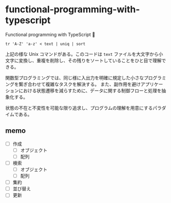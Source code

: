 # functional-programming-with-typescript
Functional programming with TypeScript 💊

```
tr 'A-Z' 'a-z' < text | uniq | sort
```

上記の様な Unix コマンドがある。このコードは `text` ファイルを大文字から小文字に変換し、重複を削除し、その残りをソートしていることをひと目で理解できる。

関数型プログラミングでは、同じ様に入出力を明確に規定した小さなプログラミングを繋ぎ合わせて複雑なタスクを解決する。
また、副作用を避けアプリケーションにおける状態遷移を減らすために、データに関する制御フローと処理を抽象化する。

状態の不在と不変性を可能な限り追求し、プログラムの理解を用意にするパラダイムである。

## memo
- [ ] 作成
  - [ ] オブジェクト
  - [ ] 配列
- [ ] 検索
  - [ ] オブジェクト
  - [ ] 配列
- [ ] 集約
- [ ] 並び替え
- [ ] 更新
